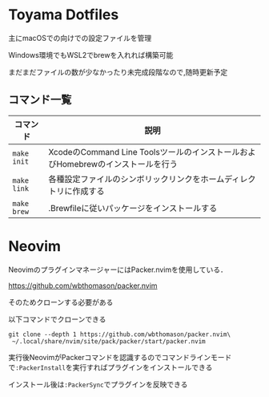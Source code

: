 # Toyama Dotfiles

主にmacOSでの向けでの設定ファイルを管理

Windows環境でもWSL2でbrewを入れれば構築可能

まだまだファイルの数が少なかったり未完成段階なので,随時更新予定

## コマンド一覧

| コマンド | 説明 |
| --- | --- |
| `make init` | XcodeのCommand Line ToolsツールのインストールおよびHomebrewのインストールを行う
| `make link` | 各種設定ファイルのシンボリックリンクをホームディレクトリに作成する |
|`make brew` | .Brewfileに従いパッケージをインストールする |

# Neovim

NeovimのプラグインマネージャーにはPacker.nvimを使用している．

https://github.com/wbthomason/packer.nvim

そのためクローンする必要がある

以下コマンドでクローンできる
```
git clone --depth 1 https://github.com/wbthomason/packer.nvim\
 ~/.local/share/nvim/site/pack/packer/start/packer.nvim
 ```

実行後NeovimがPackerコマンドを認識するのでコマンドラインモードで`:PackerInstall`を実行すればプラグインをインストールできる

インストール後は`:PackerSync`でプラグインを反映できる